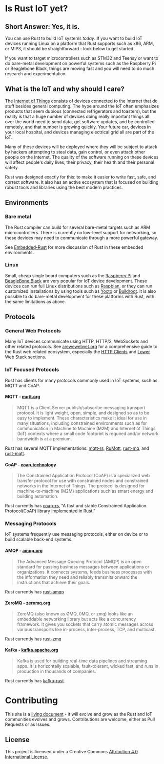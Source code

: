 <!DOCTYPE html>
<html lang="en">
<head>
    <title>arewiotyet.org</title>
    <meta charset="UTF-8">
    <meta name="viewport" content="width=device-width, initial-scale=1">
    <!-- Latest compiled and minified CSS -->
    <link rel="stylesheet" href="https://maxcdn.bootstrapcdn.com/bootstrap/3.3.7/css/bootstrap.min.css" integrity="sha384-BVYiiSIFeK1dGmJRAkycuHAHRg32OmUcww7on3RYdg4Va+PmSTsz/K68vbdEjh4u" crossorigin="anonymous">
    <link rel="stylesheet" href="./assets/main.css">
    <script src="./assets/main.js"></script>
</head>
<body>
<div class="container">

<h1 class="hero">Is Rust IoT yet?</h1>

## Short Answer: Yes, it is.

You can use Rust to build IoT systems *today*. If you want to build IoT devices running
Linux on a platform that Rust supports such as x86, ARM, or MIPS, it should be straightforward - 
look below to get started. 

If you want to target microcontrollers such as STM32 and Teensy or want to do bare-metal 
development on powerful systems such as the Raspberry Pi or Beaglebone Black, things are
moving fast and you will need to do much research and experimentation. 

## What is the IoT and why should I care?

The [Internet of Things](https://en.wikipedia.org/wiki/Internet_of_things) consists of 
devices connected to the Internet that do stuff besides general computing. The hype around
the IoT often emphasizes products that seem dubious (connected refrigerators and toasters),
but the reality is that a huge number of devices doing really important things all over
the world need to send data, get software updates, and be controlled remotely, and that
number is growing quickly. Your future car, devices in your local hospital, and devices managing
electrical grid all are part of the IoT.

Many of these devices will be deployed where they will be subject to attack by hackers 
attempting to steal data, gain control, or even attack other people
on the Internet. The quality of the software running on these devices will affect people's 
daily lives, their privacy, their health and their personal safety.

Rust was designed exactly for this: to make it easier to write fast, safe, and correct
software. It also has an active ecosystem that is focused on building
robust tools and libraries using the best modern practices.

## Environments

### Bare metal

The Rust compiler can build for several bare-metal targets such as ARM microcontrollers. 
There is currently no low-level support for networking, so these devices may need to
communicate through a more powerful gateway.  

See [Embedded-Rust](http://github.com/japaric/embedded-rust/) for more discussion of Rust in 
these embedded environments.

### Linux

Small, cheap single board computers such as the [Raspberry Pi](https://www.raspberrypi.org)
and [BeagleBone Black](https://beagleboard.org/black) are very popular for IoT device development.
These devices can run full Linux distributions such as [Raspbian](https://www.raspbian.org),
or they can run customized installations by using tools such as [Yocto](https://www.yoctoproject.org)
or [Buildroot](https://buildroot.org). It is also possible to do bare-metal development for
these platforms with Rust, with the same limitations as above.

## Protocols

### General Web Protocols

Many IoT devices communicate using HTTP, HTTP/2, WebSockets and other related protocols. See 
[arewewebyet.org](http://www.arewewebyet.org) for a comprehensive guide to the Rust web related
ecosystem, especially the [HTTP Clients](http://www.arewewebyet.org/topics/clients/) and 
[Lower Web Stack](http://www.arewewebyet.org/topics/stack/) sections.

### IoT Focused Protocols

Rust has clients for many protocols commonly used in IoT systems, such as MQTT and CoAP.

#### MQTT - [mqtt.org](http://mqtt.org)

> MQTT is a Client Server publish/subscribe messaging transport protocol. It is light weight, open, simple, and designed so as to be easy to implement. These characteristics make it ideal for use in many situations, including constrained environments such as for communication in Machine to Machine (M2M) and Internet of Things (IoT) contexts where a small code footprint is required and/or network bandwidth is at a premium.

Rust has several MQTT implementations: [mqtt-rs](https://github.com/zonyitoo/mqtt-rs), 
[RuMqtt](https://github.com/Ather-Energy/RuMqtt), [rust-mq](https://github.com/inre/rust-mq),
and [rust-mqtt](https://github.com/cubehub/rust-mqtt).

#### CoAP - [coap.technology](http://coap.technology) 

> The Constrained Application Protocol (CoAP) is a specialized web transfer protocol for use with constrained nodes and constrained networks in the Internet of Things. 
The protocol is designed for machine-to-machine (M2M) applications such as smart energy and building automation.

Rust currently has [coap-rs](https://github.com/Covertness/coap-rs), "A fast and stable Constrained Application Protocol(CoAP) library implemented in Rust."

### Messaging Protocols

IoT systems frequently use messaging protocols, either on device or to build scalable back-end systems.

#### AMQP - [amqp.org](https://www.amqp.org)

> The Advanced Message Queuing Protocol (AMQP) is an open standard for passing business messages between applications or organizations.  It connects systems, feeds business processes with the information they need and reliably transmits onward the instructions that achieve their goals.

Rust currently has [rust-amqp](https://github.com/Antti/rust-amqp) 

#### ZeroMQ - [zeromq.org](http://zeromq.org)

> ZeroMQ (also known as ØMQ, 0MQ, or zmq) looks like an embeddable networking library but acts like a concurrency framework. It gives you sockets that carry atomic messages across various transports like in-process, inter-process, TCP, and multicast.

Rust currently has [rust-zmq](https://github.com/erickt/rust-zmq)

#### Kafka - [kafka.apache.org](https://kafka.apache.org)

> Kafka is used for building real-time data pipelines and streaming apps. It is horizontally scalable, fault-tolerant, wicked fast, and runs in production in thousands of companies.

Rust currently has [kafka-rust](https://github.com/spicavigo/kafka-rust).

# Contributing

This site is a [living document](https://github.com/fullstack-systems/areweiotyet) - it will evolve and grow as the Rust and IoT communities evolves and grows.
Contributions are welcome, either as Pull Requests or as Issues. 

## License

This project is licensed under a Creative Commons [Attribution 4.0 International License](http://creativecommons.org/licenses/by/4.0/).

</div>
<script>
  (function(i,s,o,g,r,a,m){i['GoogleAnalyticsObject']=r;i[r]=i[r]||function(){
  (i[r].q=i[r].q||[]).push(arguments)},i[r].l=1*new Date();a=s.createElement(o),
  m=s.getElementsByTagName(o)[0];a.async=1;a.src=g;m.parentNode.insertBefore(a,m)
  })(window,document,'script','https://www.google-analytics.com/analytics.js','ga');

  ga('create', 'UA-3247988-5', 'auto');
  ga('send', 'pageview');

</script>
</body>
</html>